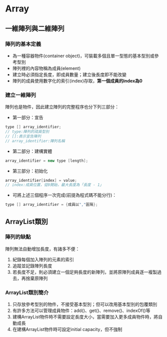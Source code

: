 # Array

## 一維陣列與二維陣列

### 陣列的基本定義

- 為一種容器物件(container object)，可裝載多個且單一型態的基本型別或參考型別
- 陣列裡的內容物稱為成員(element)
- 建立時必須指定長度，即成員數量；建立後長度即不能改變
- 陣列的成員使用數字化的索引(index)存取，**第一個成員的index為0**

### 建立一維陣列

陣列也是物件，因此建立陣列的完整程序也分下列三部分：

- 第一部分：宣告

```java
type [] array_identifier;
// type:陣列的成員型別
// []:表示宣告陣列
// array_identifier:陣列名稱
```

- 第二部分：建構實體

```java
array_identifier = new type [length];
```

- 第三部分：初始化

```java
array_identifier[index] = value;
// index:成員位置，從0開始，最大長度為「長度 - 1」
```

- 可將上述三個程序一次完成(前提為程式碼不能分行)：

```java
type [] array_identifier = {成員以","區隔};
```

## ArrayList類別

### 陣列的缺點

陣列無法自動增加長度，有諸多不便：

1. 紀錄每個加入陣列的元素的索引
2. 追蹤並記錄陣列長度
3. 若長度不足，則必須建立一個足夠長度的新陣列，並將原陣列成員逐一複製過去，再捨棄原陣列

### ArrayList類別簡介

1. 只存放參考型別的物件，不接受基本型別；但可以改用基本型別的包覆類別
2. 有許多方法可以管理成員物件：add()、get()、remove()、indexOf()等
3. 建構ArrayList物件時不需要設定長度大小，當需要加入更多成員物件時，將自動成長
4. 在建構ArrayList物件時可設定initial capacity，但不強制
